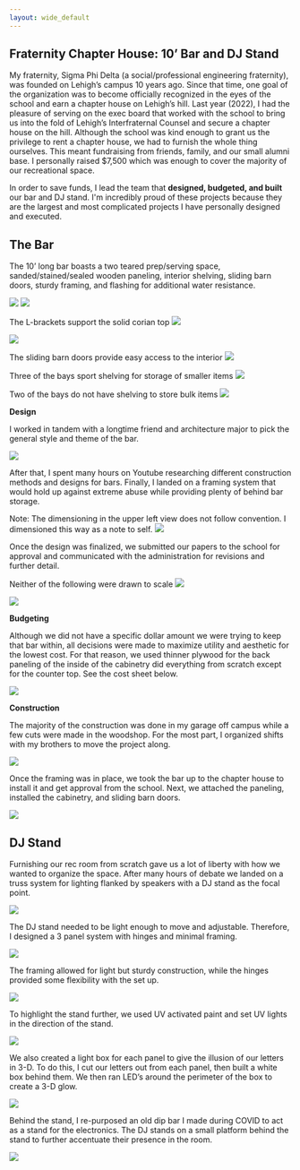 ```yaml
---
layout: wide_default
---
```


## Fraternity Chapter House: 10’ Bar and DJ Stand

My fraternity, Sigma Phi Delta (a social/professional engineering fraternity), was founded on Lehigh’s campus 10 years ago. Since that time, one goal of the organization was to become officially recognized in the eyes of the school and earn a chapter house on Lehigh’s hill. Last year (2022), I had the pleasure of serving on the exec board that worked with the school to bring us into the fold of Lehigh’s Interfraternal Counsel and secure a chapter house on the hill.
Although the school was kind enough to grant us the privilege to rent a chapter house, we had to furnish the whole thing ourselves. This meant fundraising from friends, family, and our small alumni base. I personally raised $7,500 which was enough to cover the majority of our recreational space.

In order to save funds, I lead the team that __designed, budgeted, and built__ our bar and DJ stand. I'm incredibly proud of these projects because they are the largest and most complicated projects I have personally designed and executed.

## The Bar
The 10’ long bar boasts a two teared prep/serving space, sanded/stained/sealed wooden paneling, interior shelving, sliding barn doors, sturdy framing, and flashing for additional water resistance.

<img src="wood_working/bar_finished_front.jpg?raw=true"/>

<img src="wood_working/bar_finished_iso.jpg?raw=true"/>

The L-brackets support the solid corian top
<img src="wood_working/bar_under.jpg?raw=true"/>

<img src="wood_working/bar_back_top.jpg?raw=true"/>

The sliding barn doors provide easy access to the interior
<img src="wood_working/bar_barn_doors.jpg?raw=true"/>

Three of the bays sport shelving for storage of smaller items
<img src="wood_working/bar_cabinate.jpg?raw=true"/>

Two of the bays do not have shelving to store bulk items
<img src="wood_working/bar_storage.jpg?raw=true"/>



__Design__

I worked in tandem with a longtime friend and architecture major to pick the general style and theme of the bar. 

<img src="wood_working/bar_initial_concept.jpg?raw=true"/>

After that, I spent many hours on Youtube researching different construction methods and designs for bars. Finally, I landed on a framing system that would hold up against extreme abuse while providing plenty of behind bar storage.

Note: The dimensioning in the upper left view does not follow convention. I dimensioned this way as a note to self.
<img src="wood_working/bar_framing_cad.JPG?raw=true"/>

Once the design was finalized, we submitted our papers to the school for approval and communicated with the administration for revisions and further detail.

Neither of the following were drawn to scale
<img src="wood_working/bar_iso.jpg?raw=true"/>

<img src="wood_working/bar_back_drawing.jpg?raw=true"/>


__Budgeting__

Although we did not have a specific dollar amount we were trying to keep that bar within, all decisions were made to maximize utility and aesthetic for the lowest cost. For that reason, we used thinner plywood for the back paneling of the inside of the cabinetry did everything from scratch except for the counter top. See the cost sheet below.

<img src="wood_working/bar_cost.JPG?raw=true"/>


__Construction__

The majority of the construction was done in my garage off campus while a few cuts were made in the woodshop. For the most part, I organized shifts with my brothers to move the project along.

<img src="wood_working/bar_construction.jpg?raw=true"/>


Once the framing was in place, we took the bar up to the chapter house to install it and get approval from the school. Next, we attached the paneling, installed the cabinetry, and sliding barn doors.

<img src="wood_working/bar_framed.jpg?raw=true"/>


## DJ Stand

Furnishing our rec room from scratch gave us a lot of liberty with how we wanted to organize the space. After many hours of debate we landed on a truss system for lighting flanked by speakers with a DJ stand as the focal point.

<img src="wood_working/dj_stand_finished.jpg?raw=true"/>

The DJ stand needed to be light enough to move and adjustable. Therefore, I designed a 3 panel system with hinges and minimal framing. 

<img src="wood_working/dj_stand_drawing.jpg?raw=true"/>

The framing allowed for light but sturdy construction, while the hinges provided some flexibility with the set up.

<img src="wood_working/dj_stand_hinges.jpg?raw=true"/>


To highlight the stand further, we used UV activated paint and set UV lights in the direction of the stand. 

<img src="wood_working/dj_stand_side.jpg?raw=true"/>


We also created a light box for each panel to give the illusion of our letters in 3-D. To do this, I cut our letters out from each panel, then built a white box behind them. We then ran LED’s around the perimeter of the box to create a 3-D glow.

<img src="wood_working/dj_stand_lights.jpg?raw=true"/>


Behind the stand, I re-purposed an old dip bar I made during COVID to act as a stand for the electronics. The DJ stands on a small platform behind the stand to further accentuate their presence in the room.

<img src="wood_working/dj_stand_back.jpg?raw=true"/>


